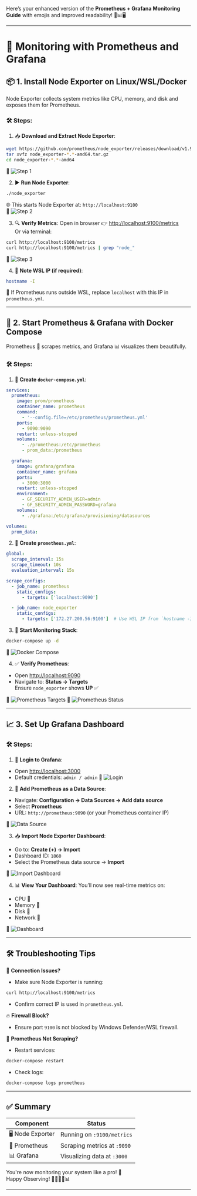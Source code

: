 Here’s your enhanced version of the **Prometheus + Grafana Monitoring Guide** with emojis and improved readability! 🎯📊🖥️

---

# 🚀 **Monitoring with Prometheus and Grafana**

## 📦 **1. Install Node Exporter on Linux/WSL/Docker**
Node Exporter collects system metrics like CPU, memory, and disk and exposes them for Prometheus.

### 🛠️ **Steps:**

1. 📥 **Download and Extract Node Exporter**:
```bash
wget https://github.com/prometheus/node_exporter/releases/download/v1.9.1/node_exporter-1.9.1.linux-amd64.tar.gz
tar xvfz node_exporter-*.*-amd64.tar.gz
cd node_exporter-*.*-amd64
```
📸 ![Step 1](https://github.com/JANHVI-18/Grafana_and_prometheus/blob/main/images/1.png)

2. ▶️ **Run Node Exporter**:
```bash
./node_exporter
```
🌐 This starts Node Exporter at: `http://localhost:9100`  
📸 ![Step 2](https://github.com/JANHVI-18/Grafana_and_prometheus/blob/main/images/2.png)

3. 🔍 **Verify Metrics**:
Open in browser 👉 [http://localhost:9100/metrics](http://localhost:9100/metrics)  
Or via terminal:
```bash
curl http://localhost:9100/metrics
curl http://localhost:9100/metrics | grep "node_"
```
📸 ![Step 3](https://github.com/JANHVI-18/Grafana_and_prometheus/blob/main/images/3.png)

4. 🧠 **Note WSL IP (if required)**:
```bash
hostname -I
```
📌 If Prometheus runs outside WSL, replace `localhost` with this IP in `prometheus.yml`.

---

## 🐳 **2. Start Prometheus & Grafana with Docker Compose**
Prometheus 🔁 scrapes metrics, and Grafana 📊 visualizes them beautifully.

### 🛠️ **Steps:**

1. 📁 **Create `docker-compose.yml`**:
```yaml
services:
  prometheus:
    image: prom/prometheus
    container_name: prometheus
    command:
      - '--config.file=/etc/prometheus/prometheus.yml'
    ports:
      - 9090:9090
    restart: unless-stopped
    volumes:
      - ./prometheus:/etc/prometheus
      - prom_data:/prometheus

  grafana:
    image: grafana/grafana
    container_name: grafana
    ports:
      - 3000:3000
    restart: unless-stopped
    environment:
      - GF_SECURITY_ADMIN_USER=admin
      - GF_SECURITY_ADMIN_PASSWORD=grafana
    volumes:
      - ./grafana:/etc/grafana/provisioning/datasources

volumes:
  prom_data:
```

2. 📝 **Create `prometheus.yml`**:
```yaml
global:
  scrape_interval: 15s
  scrape_timeout: 10s
  evaluation_interval: 15s

scrape_configs:
  - job_name: prometheus
    static_configs:
      - targets: ['localhost:9090']

  - job_name: node_exporter
    static_configs:
      - targets: ['172.27.200.56:9100']  # Use WSL IP from `hostname -I`
```

3. 🚀 **Start Monitoring Stack**:
```bash
docker-compose up -d
```
📸 ![Docker Compose](https://github.com/JANHVI-18/Grafana_and_prometheus/blob/main/images/4.png)

4. ✅ **Verify Prometheus**:
- Open [http://localhost:9090](http://localhost:9090)
- Navigate to: **Status → Targets**  
Ensure `node_exporter` shows **UP** ✅

📸 ![Prometheus Targets](https://github.com/JANHVI-18/Grafana_and_prometheus/blob/main/images/5.png)
📸 ![Prometheus Status](https://github.com/JANHVI-18/Grafana_and_prometheus/blob/main/images/6.png)

---

## 📈 **3. Set Up Grafana Dashboard**

### 🛠️ **Steps:**

1. 🔑 **Login to Grafana**:
- Open [http://localhost:3000](http://localhost:3000)
- Default credentials: `admin / admin`
📸 ![Login](https://github.com/JANHVI-18/Grafana_and_prometheus/blob/main/images/7.png)

2. 🔌 **Add Prometheus as a Data Source**:
- Navigate: **Configuration → Data Sources → Add data source**
- Select **Prometheus**
- URL: `http://prometheus:9090` (or your Prometheus container IP)

📸 ![Data Source](https://github.com/JANHVI-18/Grafana_and_prometheus/blob/main/images/9.png)

3. 📥 **Import Node Exporter Dashboard**:
- Go to: **Create (+) → Import**
- Dashboard ID: `1860`
- Select the Prometheus data source → **Import**

📸 ![Import Dashboard](https://github.com/JANHVI-18/Grafana_and_prometheus/blob/main/images/12.1.png)

4. 📊 **View Your Dashboard**:
You’ll now see real-time metrics on:
- CPU 🔧
- Memory 🧠
- Disk 💾
- Network 📡

📸 ![Dashboard](https://github.com/JANHVI-18/Grafana_and_prometheus/blob/main/images/11.png)

---

## 🛠️ **Troubleshooting Tips**

🔌 **Connection Issues?**
- Make sure Node Exporter is running:
```bash
curl http://localhost:9100/metrics
```
- Confirm correct IP is used in `prometheus.yml`.

🔥 **Firewall Block?**
- Ensure port `9100` is not blocked by Windows Defender/WSL firewall.

🔄 **Prometheus Not Scraping?**
- Restart services:
```bash
docker-compose restart
```
- Check logs:
```bash
docker-compose logs prometheus
```

---

## ✅ **Summary**

| Component        | Status                         |
|------------------|-------------------------------|
| 🖥️ Node Exporter | Running on `:9100/metrics`     |
| 📡 Prometheus     | Scraping metrics at `:9090`    |
| 📊 Grafana        | Visualizing data at `:3000`    |

You're now monitoring your system like a pro! 🎉  
Happy Observing! 👩‍💻🧑‍💻📊

--- 
